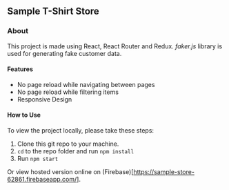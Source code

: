 ## Sample T-Shirt Store

### About

This project is made using React, React Router and Redux. _faker.js_ library is used for generating fake customer data.

#### Features

- No page reload while navigating between pages
- No page reload while filtering items
- Responsive Design

#### How to Use

To view the project locally, please take these steps:

1. Clone this git repo to your machine.
2. `cd` to the repo folder and run `npm install`
3. Run `npm start`

Or view hosted version online on (Firebase)[https://sample-store-62861.firebaseapp.com/].
